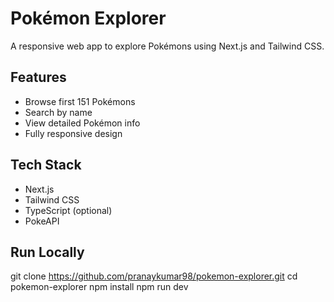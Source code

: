 # Pokémon Explorer

A responsive web app to explore Pokémons using Next.js and Tailwind CSS.

## Features

- Browse first 151 Pokémons
- Search by name
- View detailed Pokémon info
- Fully responsive design

## Tech Stack

- Next.js
- Tailwind CSS
- TypeScript (optional)
- PokeAPI

## Run Locally

git clone https://github.com/pranaykumar98/pokemon-explorer.git
cd pokemon-explorer
npm install
npm run dev
